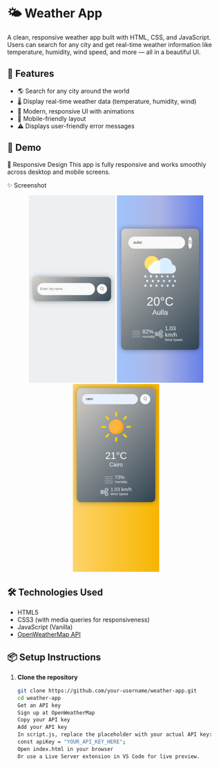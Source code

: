 # 🌤️ Weather App

A clean, responsive weather app built with HTML, CSS, and JavaScript. Users can search for any city and get real-time weather information like temperature, humidity, wind speed, and more — all in a beautiful UI.

## 🚀 Features

- 🌎 Search for any city around the world
- 🌡️ Display real-time weather data (temperature, humidity, wind)
- 🎨 Modern, responsive UI with animations
- 📱 Mobile-friendly layout
- ⚠️ Displays user-friendly error messages

## 📸 Demo

📱 Responsive Design
This app is fully responsive and works smoothly across desktop and mobile screens.

✨ Screenshot

<p align="center">
  <img src="sc1.png" alt="Desktop View" width="200"/>
  <img src="sc3.png" alt="Mobile View" width="200"/>
  <img src="sc2.png" alt="Desktop View" width="200"/>
</p>

## 🛠️ Technologies Used

- HTML5
- CSS3 (with media queries for responsiveness)
- JavaScript (Vanilla)
- [OpenWeatherMap API](https://openweathermap.org/api)

## 📦 Setup Instructions

1. **Clone the repository**
   ```bash
   git clone https://github.com/your-username/weather-app.git
   cd weather-app
   Get an API key
   Sign up at OpenWeatherMap
   Copy your API key
   Add your API key
   In script.js, replace the placeholder with your actual API key:
   const apiKey = "YOUR_API_KEY_HERE";
   Open index.html in your browser
   Or use a Live Server extension in VS Code for live preview.
   ```
